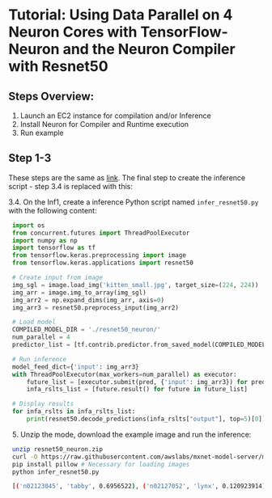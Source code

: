 # Tutorial: Using Data Parallel on 4 Neuron Cores with TensorFlow-Neuron and the Neuron Compiler with Resnet50

## Steps Overview:

1. Launch an EC2 instance for compilation  and/or Inference
2. Install Neuron for Compiler and Runtime execution
3. Run example

## Step 1-3
These steps are the same as [link](./docs/ref). The final step to create the inference script - step 3.4 is replaced with this:

3.4. On the Inf1, create a inference Python script named `infer_resnet50.py` with the following content:
```python
 import os
 from concurrent.futures import ThreadPoolExecutor
 import numpy as np
 import tensorflow as tf
 from tensorflow.keras.preprocessing import image
 from tensorflow.keras.applications import resnet50

 # Create input from image
 img_sgl = image.load_img('kitten_small.jpg', target_size=(224, 224))
 img_arr = image.img_to_array(img_sgl)
 img_arr2 = np.expand_dims(img_arr, axis=0)
 img_arr3 = resnet50.preprocess_input(img_arr2)

 # Load model
 COMPILED_MODEL_DIR = './resnet50_neuron/'
 num_parallel = 4
 predictor_list = [tf.contrib.predictor.from_saved_model(COMPILED_MODEL_DIR) for _ in range(num_parallel)]

 # Run inference
 model_feed_dict={'input': img_arr3}
 with ThreadPoolExecutor(max_workers=num_parallel) as executor:
     future_list = [executor.submit(pred, {'input': img_arr3}) for pred in predictor_list]
     infa_rslts_list = [future.result() for future in future_list]

 # Display results
 for infa_rslts in infa_rslts_list:
     print(resnet50.decode_predictions(infa_rslts["output"], top=5)[0])
```

5. Unzip the mode, download the example image and run the inference:
```bash
 unzip resnet50_neuron.zip
 curl -O https://raw.githubusercontent.com/awslabs/mxnet-model-server/master/docs/images/kitten_small.jpg
 pip install pillow # Necessary for loading images
 python infer_resnet50.py

 [('n02123045', 'tabby', 0.6956522), ('n02127052', 'lynx', 0.120923914), ('n02123159', 'tiger_cat', 0.08831522), ('n02124075', 'Egyptian_cat', 0.06453805), ('n02128757', 'snow_leopard', 0.0087466035)]
```
